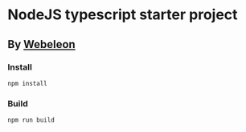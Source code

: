 # NodeJS typescript starter project
## By [Webeleon](https://webeleon.dev)

### Install

```shell
npm install
```

### Build

```shell
npm run build
```
